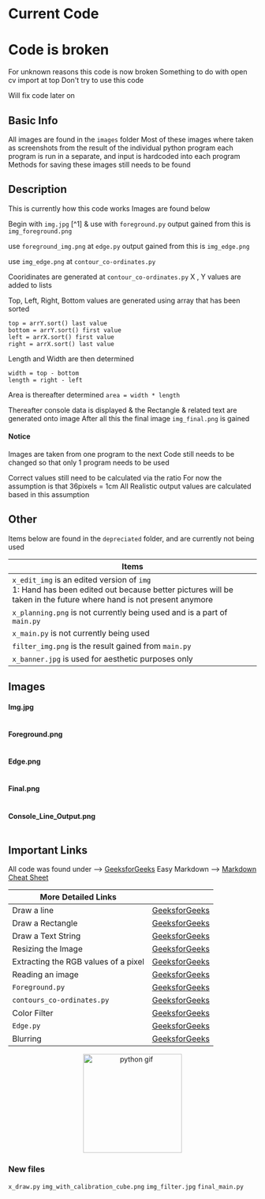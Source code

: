 # Current Code

# Code is broken

For unknown reasons this code is now broken
Something to do with open cv import at top
Don't try to use this code

Will fix code later on

## Basic Info

All images are found in the `images` folder
Most of these images where taken as screenshots from the result of the individual python program
each program is run in a separate, and input is hardcoded into each program
Methods for saving these images still needs to be found

## Description
This is currently how this code works
Images are found below

Begin with `img.jpg` [^1] 
& use with `foreground.py`
output gained from this is `img_foreground.png`

use `foreground_img.png` at `edge.py`
output gained from this is `img_edge.png`

use `img_edge.png` at `contour_co-ordinates.py`

Cooridinates are generated at `contour_co-ordinates.py`
X , Y values are added to lists

Top, Left, Right, Bottom values are generated
using array that has been sorted
```
top = arrY.sort() last value
bottom = arrY.sort() first value
left = arrX.sort() first value
right = arrX.sort() last value
```

Length and Width are then determined
```
width = top - bottom
length = right - left
```

Area is thereafter determined
`area = width * length`

Thereafter console data is displayed & the Rectangle & related text are generated onto image
After all this the final image `img_final.png` is gained

#### Notice

Images are taken from one program to the next
Code still needs to be changed so that only 1 program needs to be used

Correct values still need to be calculated via the ratio
For now the assumption is that 36pixels = 1cm
All Realistic output values are calculated based in this assumption

## Other

Items below are found in the `depreciated` folder, and are currently not being used

| Items |
| ----------- |
| `x_edit_img` is an edited version of `img` <br> 1: Hand has been edited out because better pictures will be taken in the future where hand is not present anymore |
| `x_planning.png` is not currently being used and is a part of `main.py` |
| `x_main.py` is not currently being used |
| `filter_img.png` is the result gained from `main.py` |
| `x_banner.jpg` is used for aesthetic purposes only |

## Images

#### Img.jpg
<img src="./images/img.jpg" alt=""> <br>

#### Foreground.png
<img src="./images/img_foreground.png" alt=""> <br>

#### Edge.png
<img src="./images/img_edge.png" alt=""> <br>

#### Final.png
<img src="./images/img_final.png" alt=""> <br>

#### Console_Line_Output.png
<img src="./images/img_console_line_output.png" alt=""> <br>

## Important Links

All code was found under --> [GeeksforGeeks](https://www.geeksforgeeks.org/opencv-python-tutorial/)
Easy Markdown --> [Markdown Cheat Sheet](https://www.markdownguide.org/cheat-sheet/)

| More Detailed Links |  |
| --- | --- |
| Draw a line | [GeeksforGeeks](https://www.geeksforgeeks.org/python-opencv-cv2-line-method/) |
| Draw a Rectangle | [GeeksforGeeks](https://www.geeksforgeeks.org/python-opencv-cv2-rectangle-method/) |
| Draw a Text String | [GeeksforGeeks](https://www.geeksforgeeks.org/python-opencv-cv2-puttext-method/) |
| Resizing the Image | [GeeksforGeeks](https://www.geeksforgeeks.org/introduction-to-opencv/) |
| Extracting the RGB values of a pixel | [GeeksforGeeks](https://www.geeksforgeeks.org/introduction-to-opencv/) |
| Reading an image | [GeeksforGeeks](https://www.geeksforgeeks.org/introduction-to-opencv/) |
| `Foreground.py` | [GeeksforGeeks](https://www.geeksforgeeks.org/python-foreground-extraction-in-an-image-using-grabcut-algorithm/) |
| `contours_co-ordinates.py` | [GeeksforGeeks](https://www.geeksforgeeks.org/find-co-ordinates-of-contours-using-opencv-python/) |
| Color Filter | [GeeksforGeeks](https://www.geeksforgeeks.org/filter-color-with-opencv/) |
| `Edge.py` | [GeeksforGeeks](https://www.geeksforgeeks.org/image-processing-in-python/) |
| Blurring | [GeeksforGeeks](https://www.geeksforgeeks.org/python-image-blurring-using-opencv/) |

<center><img src="./images/gif_python.gif" alt="python gif" height="200px" width="200px"></center>


### New files

`x_draw.py`
`img_with_calibration_cube.png`
`img_filter.jpg`
`final_main.py`